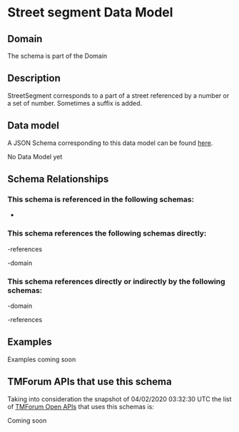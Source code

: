 # Street segment Data Model

## Domain

The  schema is part of the  Domain

## Description

StreetSegment corresponds to a part of a street referenced by a number or a set of number. Sometimes a suffix is added.

## Data model

A JSON Schema corresponding to this data model can be found
[here](https://github.com/tmforum-rand/schemas/blob/candidates/Common/StreetSegment.schema.json).

No Data Model yet

## Schema Relationships

### This schema is referenced in the following schemas:

-

### This schema references the following schemas directly:

-references

-domain

### This schema references directly or indirectly by the following schemas:

-domain

-references



## Examples

Examples coming soon

## TMForum APIs that use this schema

Taking into consideration the snapshot of 04/02/2020 03:32:30 UTC the list of [TMForum Open APIs](https://www.tmforum.org/open-apis/) that uses this schemas is:

Coming soon